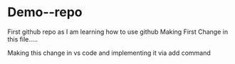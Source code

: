 # Demo--repo
First github repo as I am learning how to use github
Making First Change in this file.....

Making this change in vs code and implementing it via add command